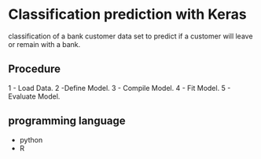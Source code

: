 # Classification prediction with Keras 
classification of a bank customer data set to predict if a customer will leave or remain with a bank.

## Procedure
1 - Load Data.
2 -Define Model.
3 - Compile Model.
4 - Fit Model.
5 - Evaluate Model.

## programming language
+ python 
+ R 